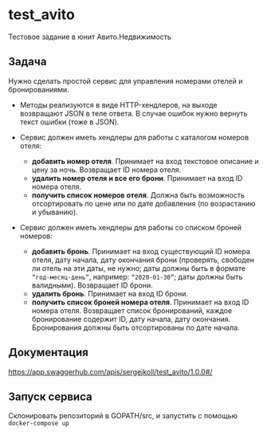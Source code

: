 # test_avito
Тестовое задание в юнит Авито.Недвижимость

## Задача

Нужно сделать простой сервис для управления номерами отелей и бронированиями.

* Методы реализуются в виде HTTP-хендлеров, на выходе возвращают JSON в теле ответа. В случае ошибок нужно вернуть текст ошибки (тоже в JSON).

* Сервис должен иметь хендлеры для работы с каталогом номеров отеля:
    * **добавить номер отеля**. Принимает на вход текстовое описание и цену за ночь. Возвращает ID номера отеля.
    * **удалить номер отеля и все его брони**. Принимает на вход ID номера отеля.
    * **получить список номеров отеля**. Должна быть возможность отсортировать по цене или по дате добавления (по возрастанию и убыванию).

* Сервис должен иметь хендлеры для работы со списком броней номеров:
    * **добавить бронь**. Принимает на вход существующий ID номера отеля, дату начала, дату окончания брони (проверять, свободен ли отель на эти даты, не нужно; даты должны быть в формате `“год-месяц-день”`, например: `“2020-01-30”`; даты должны быть валидными). Возвращает ID брони.
    * **удалить бронь**. Принимает на вход ID брони.
    * **получить список броней номера отеля**. Принимает на вход ID номера отеля. Возвращает список бронирований, каждое бронирование содержит ID, дату начала, дату окончания. Бронирования должны быть отсортированы по дате начала.
    
## Документация

https://app.swaggerhub.com/apis/sergejkoll/test_avito/1.0.0#/

## Запуск сервиса

Склонировать репозиторий в GOPATH/src, и запустить с помощью ```docker-compose up```
